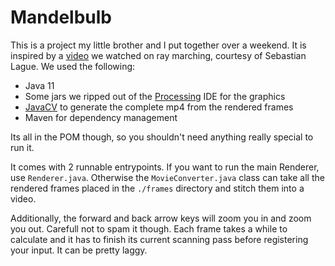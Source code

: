 # Mandelbulb

This is a project my little brother and I put together over a weekend. It is inspired by a [video](https://youtu.be/Cp5WWtMoeKg) we watched on ray marching, courtesy of Sebastian Lague. 
We used the following:
* Java 11
* Some jars we ripped out of the [Processing](https://processing.org/) IDE for the graphics
* [JavaCV](https://github.com/bytedeco/javacv) to generate the complete mp4 from the rendered frames
* Maven for dependency management

Its all in the POM though, so you shouldn't need anything really special to run it.

It comes with 2 runnable entrypoints. If you want to run the main Renderer, use `Renderer.java`. Otherwise the `MovieConverter.java` class can take all the rendered frames placed in the `./frames` directory and stitch them into a video. 

Additionally, the forward and back arrow keys will zoom you in and zoom you out. Carefull not to spam it though. Each frame takes a while to calculate and it has to finish its current scanning pass before registering your input. It can be pretty laggy.
